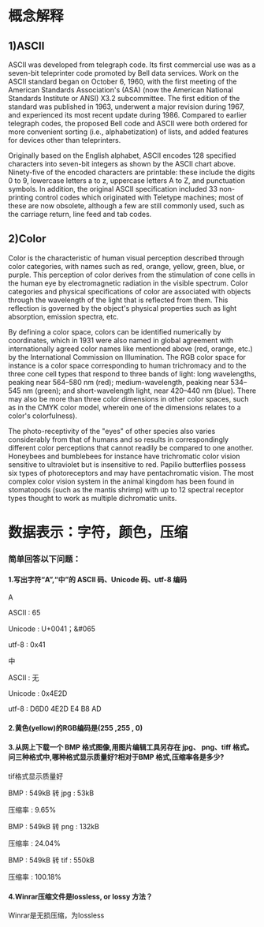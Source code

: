 概念解释
======

## 1)ASCII

ASCII was developed from telegraph code. Its first commercial use was as a seven-bit teleprinter code promoted by Bell data services. Work on the ASCII standard began on October 6, 1960, with the first meeting of the American Standards Association's (ASA) (now the American National Standards Institute or ANSI) X3.2 subcommittee. The first edition of the standard was published in 1963, underwent a major revision during 1967, and experienced its most recent update during 1986. Compared to earlier telegraph codes, the proposed Bell code and ASCII were both ordered for more convenient sorting (i.e., alphabetization) of lists, and added features for devices other than teleprinters.

Originally based on the English alphabet, ASCII encodes 128 specified characters into seven-bit integers as shown by the ASCII chart above. Ninety-five of the encoded characters are printable: these include the digits 0 to 9, lowercase letters a to z, uppercase letters A to Z, and punctuation symbols. In addition, the original ASCII specification included 33 non-printing control codes which originated with Teletype machines; most of these are now obsolete, although a few are still commonly used, such as the carriage return, line feed and tab codes.

## 2)Color

Color is the characteristic of human visual perception described through color categories, with names such as red, orange, yellow, green, blue, or purple. This perception of color derives from the stimulation of cone cells in the human eye by electromagnetic radiation in the visible spectrum. Color categories and physical specifications of color are associated with objects through the wavelength of the light that is reflected from them. This reflection is governed by the object's physical properties such as light absorption, emission spectra, etc.

By defining a color space, colors can be identified numerically by coordinates, which in 1931 were also named in global agreement with internationally agreed color names like mentioned above (red, orange, etc.) by the International Commission on Illumination. The RGB color space for instance is a color space corresponding to human trichromacy and to the three cone cell types that respond to three bands of light: long wavelengths, peaking near 564–580 nm (red); medium-wavelength, peaking near 534–545 nm (green); and short-wavelength light, near 420–440 nm (blue). There may also be more than three color dimensions in other color spaces, such as in the CMYK color model, wherein one of the dimensions relates to a color's colorfulness).

The photo-receptivity of the "eyes" of other species also varies considerably from that of humans and so results in correspondingly different color perceptions that cannot readily be compared to one another. Honeybees and bumblebees for instance have trichromatic color vision sensitive to ultraviolet but is insensitive to red. Papilio butterflies possess six types of photoreceptors and may have pentachromatic vision. The most complex color vision system in the animal kingdom has been found in stomatopods (such as the mantis shrimp) with up to 12 spectral receptor types thought to work as multiple dichromatic units.




数据表示：字符，颜色，压缩
======

### 简单回答以下问题：

#### 1.写出字符“A”,“中”的 ASCII 码、Unicode 码、utf-8 编码

A

ASCII : 65

Unicode : U+0041；&#065

utf-8 : 0x41

中

ASCII : 无

Unicode : 0x4E2D

utf-8 : D6D0  4E2D  E4 B8 AD

#### 2.黄色(yellow)的RGB编码是(255 ,255 , 0)

#### 3.从网上下载一个 BMP 格式图像,用图片编辑工具另存在 jpg、 png、tiff 格式。问三种格式中,哪种格式显示质量好?相对于BMP 格式,压缩率各是多少?

tif格式显示质量好

BMP : 549kB 转 jpg : 53kB   

压缩率 : 9.65%

BMP : 549kB 转 png : 132kB

压缩率 : 24.04%

BMP : 549kB 转 tif : 550kB

压缩率 : 100.18%

#### 4.Winrar压缩文件是lossless, or lossy 方法？

Winrar是无损压缩，为lossless



